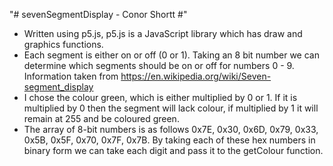 "# sevenSegmentDisplay - Conor Shortt #"

- Written using p5.js, p5.js is a JavaScript library which has draw and graphics functions.
- Each segment is either on or off (0 or 1). Taking an 8 bit number we can determine which
  segments should be on or off for numbers 0 - 9. Information taken from https://en.wikipedia.org/wiki/Seven-segment_display
- I chose the colour green, which is either multiplied by 0 or 1. If it is multiplied by 0 then
  the segment will lack colour, if multiplied by 1 it will remain at 255 and be coloured green.
- The array of 8-bit numbers is as follows 0x7E, 0x30, 0x6D, 0x79, 0x33, 0x5B, 0x5F, 0x70, 0x7F, 0x7B.
  By taking each of these hex numbers in binary form we can take each digit and pass it to the getColour
  function.

